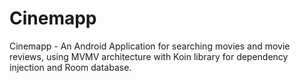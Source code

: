 # Cinemapp
Cinemapp - An Android Application for searching movies and movie reviews, using MVMV architecture with Koin library for dependency injection and Room database.